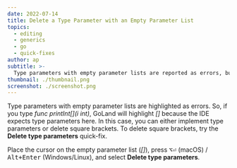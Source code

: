 ```yaml
---
date: 2022-07-14
title: Delete a Type Parameter with an Empty Parameter List
topics:
  - editing
  - generics
  - go
  - quick-fixes
author: ap
subtitle: >-
  Type parameters with empty parameter lists are reported as errors, but you have a quick-fix in GoLand to put it right.
thumbnail: ./thumbnail.png
screenshot: ./screenshot.png
---
```


Type parameters with empty parameter lists are highlighted as errors. So, if you type _func printInt[](i int)_, GoLand will highlight _[]_ because the IDE expects type parameters here. In this case, you can either implement type parameters or delete square brackets. To delete square brackets, try the **Delete type parameters** quick-fix.

Place the cursor on the empty parameter list (_[]_), press <kbd>⌥⏎</kbd> (macOS) / <kbd>Alt+Enter</kbd> (Windows/Linux), and select **Delete type parameters**.
